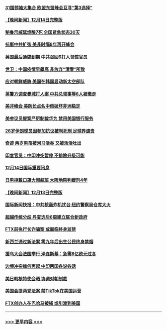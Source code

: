 #### [31国领袖大集合 欧盟东盟峰会互寻“第3选择”](../pages/prog202/a103598593.md?t=12151550) 
#### [【晚间新闻】12月14日完整版](../pages/prog202/a103598465.md?t=12151550) 
#### [秘鲁示威延烧酿7死 全国紧急状态30天](../pages/prog202/a103598548.md?t=12151550) 
#### [抗衡中共扩张 美非时隔8年再开峰会](../pages/prog202/a103598333.md?t=12151550) 
#### [英国最后通牒到期 中共召回6打人领馆官员](../pages/prog202/a103598341.md?t=12151550) 
#### [世卫：中国疫情早飙高 非放弃“清零”所致](../pages/prog202/a103598107.md?t=12151550) 
#### [应对朝鲜威胁 美国在韩国启动新太空部队](../pages/prog202/a103598119.md?t=12151550) 
#### [英警方调查曼城打人案 中共总领事等6人被撤走](../pages/prog202/a103598004.md?t=12151550) 
#### [美非峰会 美防长点名中俄破坏非洲稳定](../pages/prog202/a103597941.md?t=12151550) 
#### [美参议员提案严厉制裁华为 禁用美国银行服务](../pages/prog202/a103597938.md?t=12151550) 
#### [26岁伊朗球员因参加抗议被判死刑 足球界谴责](../pages/prog202/a103597849.md?t=12151550) 
#### [奇迹 两岁男孩被河马活吞 又被活活吐出](../pages/prog202/a103597843.md?t=12151550) 
#### [印度官员：中印冲突暂停 不排除升级可能](../pages/prog202/a103597835.md?t=12151550) 
#### [12月14日国际重要讯息](../pages/prog202/a103597856.md?t=12151550) 
#### [日男拒戴口罩大闹航班 大阪地院判缓刑4年](../pages/prog202/a103597755.md?t=12151550) 
#### [【晚间新闻】12月13日完整版](../pages/prog202/a103597629.md?t=12151550) 
#### [国际新闻快报：中共核轰炸机扰台 纽约警察局仓库大火](../pages/prog202/a103597669.md?t=12151550) 
#### [超越传统分歧 丹麦选后6周建立联合新政府](../pages/prog202/a103597723.md?t=12151550) 
#### [FTX前执行长诈骗案 或面临终身监禁](../pages/prog202/a103597696.md?t=12151550) 
#### [新西兰通过新法案 零九年后出生公民终身禁烟](../pages/prog202/a103597319.md?t=12151550) 
#### [援乌大会法国举行 泽连斯基：急需8亿欧元过冬](../pages/prog202/a103597485.md?t=12151550) 
#### [边境冲突缘何再起 中印两国各说各话](../pages/prog202/a103597496.md?t=12151550) 
#### [美日韩核特使会晤 协调对朝制裁](../pages/prog202/a103597489.md?t=12151550) 
#### [美国会提两党法案 禁TikTok在美国运营](../pages/prog202/a103597328.md?t=12151550) 
#### [FTX创办人在巴哈马被捕 或引渡到美国](../pages/prog202/a103597317.md?t=12151550) 

----
#### [ >>> 更早内容 <<< ](../indexes/prog202-earlier.md)
